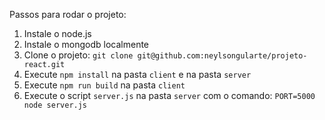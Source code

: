 Passos para rodar o projeto:

1. Instale o node.js
1. Instale o mongodb localmente
1. Clone o projeto: `git clone git@github.com:neylsongularte/projeto-react.git`
1. Execute `npm install` na pasta `client` e na pasta `server`
1. Execute `npm run build` na pasta `client`
1. Execute o script `server.js` na pasta `server` com o comando: `PORT=5000 node server.js`
